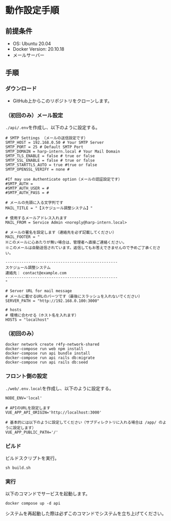 # 動作設定手順
## 前提条件
- OS: Ubuntu 20.04
- Docker Version: 20.10.18
- メールサーバー

## 手順
### ダウンロード
- GitHub上からこのリポジトリをクローンします。

### （初回のみ）メール設定
`./api/.env`を作成し、以下のように設定する。
```env
# SMTP Settings （メールの送信設定です）
SMTP_HOST = 192.168.0.50 # Your SMTP Server
SMTP_PORT = 25 # Default SMTP Port
SMTP_DOMAIN = harp-intern.local # Your Mail Domain
SMTP_TLS_ENABLE = false # true or false
SMTP_SSL_ENABLE = false # true or false
SMTP_STARTTLS_AUTO = true #true or false
SMTP_OPENSSL_VERIFY = none #

#If may use Authenticate option（メールの認証設定です）
#SMTP_AUTH =
#SMTP_AUTH_USER = #
#SMTP_AUTH_PASS = #

# メールの先頭に入る文字列です
MAIL_TITLE = "【スケジュール調整システム】"

# 使用するメールアドレス入れます
MAIL_FROM = Service Admin <noreply@harp-intern.local>

# メールの署名を設定します（連絡先を必ず記載してください）
MAIL_FOOTER = "
※このメールに心あたりが無い場合は、管理者へ直接ご連絡ください。
※このメールは自動送信されています。返信してもお答えできませんので予めご了承ください。

-------------------------------------------------
スケジュール調整システム
連絡先： contact@example.com
-------------------------------------------------
"

# Server URL for mail message
# メールに載せるURLのパーツです（最後にスラッシュを入れないでください）
SERVER_PATH = "http://192.168.0.100:3000"

# hosts
# 環境に合わせる（ホスト名を入れます）
HOSTS = "localhost"
```

### （初回のみ）
```shell
docker network create r4fy-network-shared
docker-compose run web npm install
docker-compose run api bundle install
docker-compose run api rails db:migrate
docker-compose run api rails db:seed
```

### フロント側の設定
`./web/.env.local`を作成し、以下のように設定する。
```env
NODE_ENV='local'

# APIのURLを設定します
VUE_APP_API_ORIGIN='http://localhost:3000'

# 基本的には以下のように設定してください（サブディレクトリに入れる場合は /app/ のように設定します）
VUE_APP_PUBLIC_PATH='/'
```

### ビルド
ビルドスクリプトを実行。
```shell
sh build.sh
```

### 実行
以下のコマンドでサービスを起動します。
```
docker compose up -d api
```
システムを再起動した際は必ずこのコマンドでシステムを立ち上げてください。
